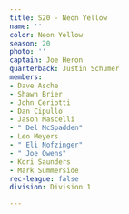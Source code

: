 ```yaml
---
title: S20 - Neon Yellow
name: ''
color: Neon Yellow
season: 20
photo: ''
captain: Joe Heron
quarterback: Justin Schumer
members:
- Dave Asche
- Shawn Brier
- John Ceriotti
- Dan Cipullo
- Jason Mascelli
- " Del McSpadden"
- Leo Meyers
- " Eli Nofzinger"
- " Joe Owens"
- Kori Saunders
- Mark Summerside
rec-league: false
division: Division 1

---
```

